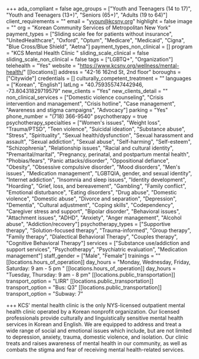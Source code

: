 +++
ada_compliant = false
age_groups = ["Youth and Teenagers (14 to 17)", "Youth and Teenagers (13+)", "Seniors (65+)", "Adults (19 to 64)"]
client_requirements = ""
email = "yyoun@kcsny.org"
highlight = false
image = ""
org = "Korean Community Services of Metropolitan New York"
payment_types = ["Sliding scale fee for patients without insurance", "UnitedHealthcare", "Oxford", "Optum", "Medicare", "Medicaid", "Cigna", "Blue Cross/Blue Shield", "Aetna"]
payment_types_non_clinical = []
program = "KCS Mental Health Clinic "
sliding_scale_clinical = false
sliding_scale_non_clinical = false
tags = ["LGBTQ+", "Organization"]
telehealth = "Yes"
website = "https://www.kcsny.org/wellness/mental-health/"
[[locations]]
address = "42-16 162nd St, 2nd floor"
boroughs = ["Citywide"]
credentials = []
culturally_competent_treatment = ""
languages = ["Korean", "English"]
latLng = "40.759355747442946, -73.80431829719579"
new_clients = "Yes"
new_clients_detail = ""
non_clinical_services = ["Domestic violence counseling", "Crisis intervention and management", "Crisis hotline", "Case management", "Awareness and stigma campaigns", "Advocacy"]
parking = "Yes"
phone_number = "(718) 366-9540"
psychotherapy = true
psychotherapy_specialties = ["Women's issues", "Weight loss", "Trauma/PTSD", "Teen violence", "Suicidal ideation", "Substance abuse", "Stress", "Spirituality", "Sexual health/dysfunction", "Sexual harassment and assault", "Sexual addiction", "Sexual abuse", "Self-harming", "Self-esteem", "Schizophrenia", "Relationship issues", "Racial and cultural identity", "Premarital/marital", "Pregnancy, perinatal, and postpartum mental health", "Phobias/fears", "Panic attacks/disorder", "Oppositional defiance", "Obesity", "Obsessive compulsive disorder", "Mood disorders", "Men's issues", "Medication management", "LGBTQIA, gender, and sexual identity", "Internet addiction", "Insomnia and sleep issues", "Identity development", "Hoarding", "Grief, loss, and bereavement", "Gambling", "Family conflict", "Emotional disturbance", "Eating disorders", "Drug abuse", "Domestic violence", "Domestic abuse", "Divorce and separation", "Depression", "Dementia", "Cultural adjustment", "Coping skills", "Codependency", "Caregiver stress and support", "Bipolar disorder", "Behavioral issues", "Attachment issues", "ADHD", "Anxiety", "Anger management", "Alcohol abuse", "Addiction/recovery"]
psychotherapy_types = ["Supportive therapy", "Solution-focused therapy", "Trauma-informed", "Group therapy", "Family therapy", "Dialectical Behavioral Therapy", "Couples therapy", "Cognitive Behavioral Therapy"]
services = ["Substance use/addiction and support services", "Psychotherapy", "Psychiatric evaluation", "Medication management"]
staff_gender = ["Male", "Female"]
trainings = ""
[[locations.hours_of_operation]]
day_hours = "Monday, Wednesday, Friday, Saturday: 9 am - 5 pm "
[[locations.hours_of_operation]]
day_hours = "Tuesday, Thursday: 9 am - 8 pm"
[[locations.public_transportation]]
transport_option = "LIRR"
[[locations.public_transportation]]
transport_option = "Bus: Q3"
[[locations.public_transportation]]
transport_option = "Subway: 7"

+++
KCS' mental health clinic is the only NYS-licensed outpatient mental health clinic operated by a Korean nonprofit organization. Our licensed professionals provide culturally and linguistically sensitive mental health services in Korean and English. We are equipped to address and treat a wide range of social and emotional issues which include, but are not limited to depression, anxiety, trauma, domestic violence, and isolation. Our clinic treats and raises awareness of mental health in our community, as well as combats the stigma and fear of receiving mental health-related services.